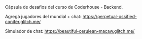 Cápsula de desafios del curso de Coderhouse -  Backend.


Agregá jugadores del mundial + chat: 
https://perpetual-ossified-conifer.glitch.me/


Simulador de chat: 
https://beautiful-cerulean-macaw.glitch.me/

